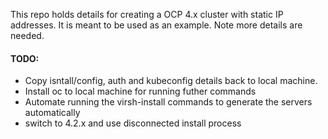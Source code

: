 This repo holds details for creating a OCP 4.x cluster with static IP addresses.  It is meant to be used as an example.
Note more details are needed.

#### TODO:
  + Copy isntall/config, auth and kubeconfig details back to local machine.
  + Install oc to local machine for running futher commands
  + Automate running the virsh-install commands to generate the servers automatically
  + switch to 4.2.x and use disconnected install process



